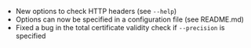  * New options to check HTTP headers (see ```--help```)
 * Options can now be specified in a configuration file (see README.md)
 * Fixed a bug in the total certificate validity check if ```--precision``` is specified
